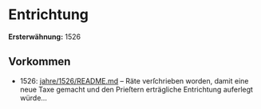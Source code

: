 # Entrichtung

**Ersterwähnung:** 1526

## Vorkommen
- 1526: [jahre/1526/README.md](../jahre/1526/README.md) – Räte verſchrieben worden, damit eine neue Taxe gemacht
und den Prieſtern erträgliche Entrichtung auferlegt würde...
